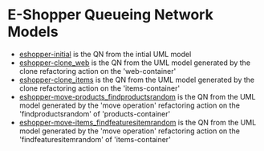 # E-Shopper Queueing Network Models

 - [eshopper-initial](eshopper-initial.jmva) is the QN from the intial UML model
 - [eshopper-clone_web](eshopper-clone_web.jmva) is the QN from the UML model generated by the clone refactoring action on the 'web-container'
 - [eshopper-clone_items](eshopper-clone_items.jmva) is the QN from the UML model generated by the clone refactoring action on the 'items-container'
 - [eshopper-move-products_findproductsrandom](eshopper-move-products_findproductsrandom.jmva) is the QN from the UML model generated by the 'move operation' refactoring action on the 'findproductsrandom' of 'products-container'
 - [eshopper-move-items_findfeaturesitemrandom](eshopper-move-items_findfeaturesitemrandom.jmva) is the QN from the UML model generated by the 'move operation' refactoring action on the 'findfeaturesitemrandom' of 'items-container'
